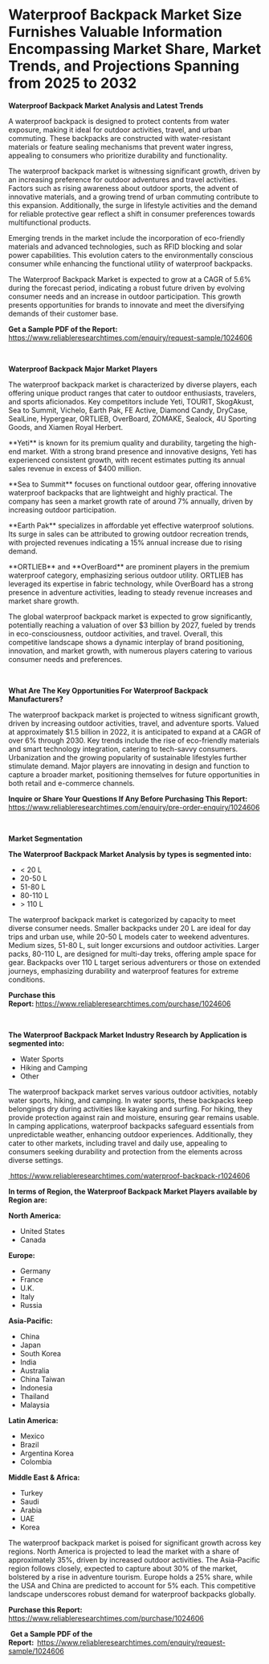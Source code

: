 <p><h1>Waterproof Backpack Market Size Furnishes Valuable Information Encompassing Market Share, Market Trends, and Projections Spanning from 2025 to 2032</h1></p><p><strong>Waterproof Backpack Market Analysis and Latest Trends</strong></p>
<p><p>A waterproof backpack is designed to protect contents from water exposure, making it ideal for outdoor activities, travel, and urban commuting. These backpacks are constructed with water-resistant materials or feature sealing mechanisms that prevent water ingress, appealing to consumers who prioritize durability and functionality.</p><p>The waterproof backpack market is witnessing significant growth, driven by an increasing preference for outdoor adventures and travel activities. Factors such as rising awareness about outdoor sports, the advent of innovative materials, and a growing trend of urban commuting contribute to this expansion. Additionally, the surge in lifestyle activities and the demand for reliable protective gear reflect a shift in consumer preferences towards multifunctional products.</p><p>Emerging trends in the market include the incorporation of eco-friendly materials and advanced technologies, such as RFID blocking and solar power capabilities. This evolution caters to the environmentally conscious consumer while enhancing the functional utility of waterproof backpacks.</p><p>The Waterproof Backpack Market is expected to grow at a CAGR of 5.6% during the forecast period, indicating a robust future driven by evolving consumer needs and an increase in outdoor participation. This growth presents opportunities for brands to innovate and meet the diversifying demands of their customer base.</p></p>
<p><strong>Get a Sample PDF of the Report:&nbsp;</strong> <a href="https://www.reliableresearchtimes.com/enquiry/request-sample/1024606?utm_campaign=2627&utm_medium=2&utm_source=Github&utm_content=ia&utm_term=17042025&utm_id=waterproof-backpack">https://www.reliableresearchtimes.com/enquiry/request-sample/1024606</a></p>
<p>&nbsp;</p>
<p><strong>Waterproof Backpack Major Market Players</strong></p>
<p><p>The waterproof backpack market is characterized by diverse players, each offering unique product ranges that cater to outdoor enthusiasts, travelers, and sports aficionados. Key competitors include Yeti, TOURIT, SkogAkust, Sea to Summit, Vichelo, Earth Pak, FE Active, Diamond Candy, DryCase, SealLine, Hypergear, ORTLIEB, OverBoard, ZOMAKE, Sealock, 4U Sporting Goods, and Xiamen Royal Herbert.</p><p>**Yeti** is known for its premium quality and durability, targeting the high-end market. With a strong brand presence and innovative designs, Yeti has experienced consistent growth, with recent estimates putting its annual sales revenue in excess of $400 million.</p><p>**Sea to Summit** focuses on functional outdoor gear, offering innovative waterproof backpacks that are lightweight and highly practical. The company has seen a market growth rate of around 7% annually, driven by increasing outdoor participation.</p><p>**Earth Pak** specializes in affordable yet effective waterproof solutions. Its surge in sales can be attributed to growing outdoor recreation trends, with projected revenues indicating a 15% annual increase due to rising demand.</p><p>**ORTLIEB** and **OverBoard** are prominent players in the premium waterproof category, emphasizing serious outdoor utility. ORTLIEB has leveraged its expertise in fabric technology, while OverBoard has a strong presence in adventure activities, leading to steady revenue increases and market share growth.</p><p>The global waterproof backpack market is expected to grow significantly, potentially reaching a valuation of over $3 billion by 2027, fueled by trends in eco-consciousness, outdoor activities, and travel. Overall, this competitive landscape shows a dynamic interplay of brand positioning, innovation, and market growth, with numerous players catering to various consumer needs and preferences.</p></p>
<p>&nbsp;</p>
<p><strong>What Are The Key Opportunities For Waterproof Backpack Manufacturers?</strong></p>
<p><p>The waterproof backpack market is projected to witness significant growth, driven by increasing outdoor activities, travel, and adventure sports. Valued at approximately $1.5 billion in 2022, it is anticipated to expand at a CAGR of over 6% through 2030. Key trends include the rise of eco-friendly materials and smart technology integration, catering to tech-savvy consumers. Urbanization and the growing popularity of sustainable lifestyles further stimulate demand. Major players are innovating in design and function to capture a broader market, positioning themselves for future opportunities in both retail and e-commerce channels.</p></p>
<p><strong>Inquire or Share Your Questions If Any Before Purchasing This Report:</strong> <a href="https://www.reliableresearchtimes.com/enquiry/pre-order-enquiry/1024606?utm_campaign=2627&utm_medium=2&utm_source=Github&utm_content=ia&utm_term=17042025&utm_id=waterproof-backpack">https://www.reliableresearchtimes.com/enquiry/pre-order-enquiry/1024606</a></p>
<p>&nbsp;</p>
<p><strong>Market Segmentation</strong></p>
<p><strong>The Waterproof Backpack Market Analysis by types is segmented into:</strong></p>
<p><ul><li>< 20 L</li><li>20-50 L</li><li>51-80 L</li><li>80-110 L</li><li>> 110 L</li></ul></p>
<p><p>The waterproof backpack market is categorized by capacity to meet diverse consumer needs. Smaller backpacks under 20 L are ideal for day trips and urban use, while 20-50 L models cater to weekend adventures. Medium sizes, 51-80 L, suit longer excursions and outdoor activities. Larger packs, 80-110 L, are designed for multi-day treks, offering ample space for gear. Backpacks over 110 L target serious adventurers or those on extended journeys, emphasizing durability and waterproof features for extreme conditions.</p></p>
<p><strong>Purchase this Report:&nbsp;</strong><a href="https://www.reliableresearchtimes.com/purchase/1024606?utm_campaign=2627&utm_medium=2&utm_source=Github&utm_content=ia&utm_term=17042025&utm_id=waterproof-backpack">https://www.reliableresearchtimes.com/purchase/1024606</a></p>
<p>&nbsp;</p>
<p><strong>The Waterproof Backpack Market Industry Research by Application is segmented into:</strong></p>
<p><ul><li>Water Sports</li><li>Hiking and Camping</li><li>Other</li></ul></p>
<p><p>The waterproof backpack market serves various outdoor activities, notably water sports, hiking, and camping. In water sports, these backpacks keep belongings dry during activities like kayaking and surfing. For hiking, they provide protection against rain and moisture, ensuring gear remains usable. In camping applications, waterproof backpacks safeguard essentials from unpredictable weather, enhancing outdoor experiences. Additionally, they cater to other markets, including travel and daily use, appealing to consumers seeking durability and protection from the elements across diverse settings.</p></p>
<p><a href="https://www.reliableresearchtimes.com/waterproof-backpack-r1024606?utm_campaign=2627&utm_medium=2&utm_source=Github&utm_content=ia&utm_term=17042025&utm_id=waterproof-backpack">&nbsp;https://www.reliableresearchtimes.com/waterproof-backpack-r1024606</a></p>
<p><strong>In terms of Region, the Waterproof Backpack Market Players available by Region are:</strong></p>
<p>
    <p> <strong> North America: </strong>
        <ul>
            <li>United States</li>
            <li>Canada</li>
        </ul>
        </p> 
    <p> <strong> Europe: </strong>
        <ul>
            <li>Germany</li>
            <li>France</li>
            <li>U.K.</li>
            <li>Italy</li>
            <li>Russia</li>
        </ul>
        </p> 
    <p> <strong> Asia-Pacific: </strong>
        <ul>
            <li>China</li>
            <li>Japan</li>
            <li>South Korea</li>
            <li>India</li>
            <li>Australia</li>
            <li>China Taiwan</li>
            <li>Indonesia</li>
            <li>Thailand</li>
            <li>Malaysia</li>
        </ul>
        </p> 
    <p> <strong> Latin America: </strong>
        <ul>
            <li>Mexico</li>
            <li>Brazil</li>
            <li>Argentina Korea</li>
            <li>Colombia</li>
        </ul>
        </p> 
    <p> <strong> Middle East & Africa: </strong>
        <ul>
            <li>Turkey</li>
            <li>Saudi</li>
            <li>Arabia</li>
            <li>UAE</li>
            <li>Korea</li>
        </ul>
    </p>
    </p>
<p><p>The waterproof backpack market is poised for significant growth across key regions. North America is projected to lead the market with a share of approximately 35%, driven by increased outdoor activities. The Asia-Pacific region follows closely, expected to capture about 30% of the market, bolstered by a rise in adventure tourism. Europe holds a 25% share, while the USA and China are predicted to account for 5% each. This competitive landscape underscores robust demand for waterproof backpacks globally.</p></p>
<p><strong>Purchase this Report: </strong><a href="https://www.reliableresearchtimes.com/purchase/1024606?utm_campaign=2627&utm_medium=2&utm_source=Github&utm_content=ia&utm_term=17042025&utm_id=waterproof-backpack">https://www.reliableresearchtimes.com/purchase/1024606</a></p>
<p>&nbsp;<strong>Get a Sample PDF of the Report:&nbsp;&nbsp;</strong><a href="https://www.reliableresearchtimes.com/enquiry/request-sample/1024606?utm_campaign=2627&utm_medium=2&utm_source=Github&utm_content=ia&utm_term=17042025&utm_id=waterproof-backpack">https://www.reliableresearchtimes.com/enquiry/request-sample/1024606</a></p>
<p><strong></strong></p>
<p><p></p><p></p><p></p></p>